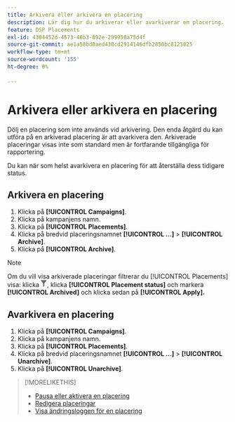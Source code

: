 ```yaml
---
title: Arkivera eller arkivera en placering
description: Lär dig hur du arkiverar eller avarkiverar en placering.
feature: DSP Placements
exl-id: 4304452d-4573-46b3-892e-299950a75d4f
source-git-commit: ae1a58bd0aed430cd2914146dfb2850bc8125025
workflow-type: tm+mt
source-wordcount: '155'
ht-degree: 0%

---
```


# Arkivera eller arkivera en placering

<!-- Some placements don't have this option. Clarify which placement types aren't eligible -- is it PG placements, or all placements using private inventory? And anything else?  -->

Dölj en placering som inte används vid arkivering. Den enda åtgärd du kan utföra på en arkiverad placering är att avarkivera den. Arkiverade placeringar visas inte som standard men är fortfarande tillgängliga för rapportering.

Du kan när som helst avarkivera en placering för att återställa dess tidigare status.

## Arkivera en placering

1. Klicka på **[!UICONTROL Campaigns]**.
1. Klicka på kampanjens namn.
1. Klicka på **[!UICONTROL Placements]**.
1. Klicka på bredvid placeringsnamnet  **[!UICONTROL ...]** > **[!UICONTROL Archive]**.
1. Klicka på **[!UICONTROL Archive]**.

>[!NOTE]
>
>Om du vill visa arkiverade placeringar filtrerar du [!UICONTROL Placements] visa: klicka ![Filterknapp](/help/dsp/assets/filter.png), klicka **[!UICONTROL Placement status]** och markera **[!UICONTROL Archived]** och klicka sedan på **[!UICONTROL Apply].**

## Avarkivera en placering

1. Klicka på **[!UICONTROL Campaigns]**.
1. Klicka på kampanjens namn.
1. Klicka på **[!UICONTROL Placements]**.
1. Klicka på bredvid placeringsnamnet  **[!UICONTROL ...]** > **[!UICONTROL Unarchive]**.
1. Klicka på **[!UICONTROL Unarchive]**.

>[!MORELIKETHIS]
>
>* [Pausa eller aktivera en placering](placement-pause-activate.md)
>* [Redigera placeringar](placement-edit.md)
>* [Visa ändringsloggen för en placering](placement-change-log.md)

